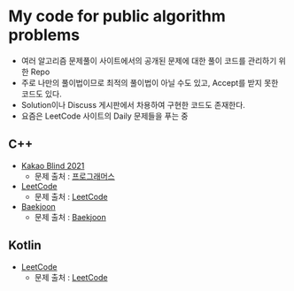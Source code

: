 # My code for public algorithm problems

* 여러 알고리즘 문제풀이 사이트에서의 공개된 문제에 대한 풀이 코드를 관리하기 위한 Repo
* 주로 나만의 풀이법이므로 최적의 풀이법이 아닐 수도 있고, Accept를 받지 못한 코드도 있다.
* Solution이나 Discuss 게시판에서 차용하여 구현한 코드도 존재한다.
* 요즘은 LeetCode 사이트의 Daily 문제들을 푸는 중

## C++

* [Kakao Blind 2021](https://github.com/cocoslime/AlgoProblem/tree/master/cpp/kakao_blind_2021)
  * 문제 출처 : [프로그래머스](https://programmers.co.kr/learn/challenges)
* [LeetCode](https://github.com/cocoslime/AlgoProblem/tree/master/cpp/leetcode)
  * 문제 출처 : [LeetCode](https://leetcode.com/problemset/all/)
* [Baekjoon](https://github.com/cocoslime/AlgoProblem/tree/master/cpp/boj)
  * 문제 출처 : [Baekjoon](https://www.acmicpc.net/)
  
## Kotlin

* [LeetCode](https://github.com/cocoslime/AlgoProblem/tree/master/kotlin/src/leetcode)
  * 문제 출처 : [LeetCode](https://leetcode.com/problemset/all/)
